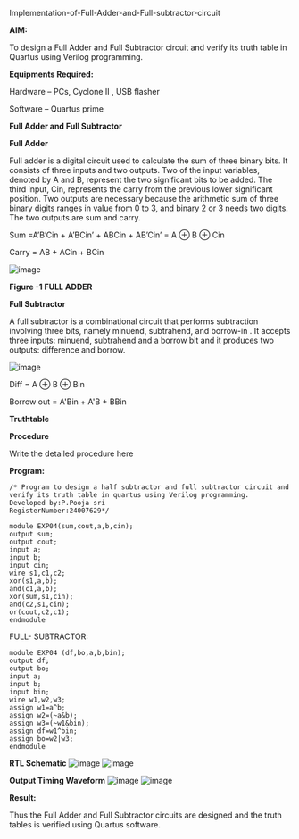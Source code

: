 
Implementation-of-Full-Adder-and-Full-subtractor-circuit

**AIM:**

To design a Full Adder and Full Subtractor circuit and verify its truth table in Quartus using Verilog programming.

**Equipments Required:**

Hardware – PCs, Cyclone II , USB flasher

Software – Quartus prime

**Full Adder and Full Subtractor**

**Full Adder**

Full adder is a digital circuit used to calculate the sum of three binary bits. It consists of three inputs and two outputs. Two of the input variables, denoted by A and B, represent the two significant bits to be added. The third input, Cin, represents the carry from the previous lower significant position. Two outputs are necessary because the arithmetic sum of three binary digits ranges in value from 0 to 3, and binary 2 or 3 needs two digits. The two outputs are sum and carry.

Sum =A’B’Cin + A’BCin’ + ABCin + AB’Cin’ = A ⊕ B ⊕ Cin 

Carry = AB + ACin + BCin

![image](https://github.com/naavaneetha/FULL_ADDER_SUBTRACTOR/assets/154305477/0f30ba51-5ffb-4198-845f-18e054f675e7)

**Figure -1 FULL ADDER**

**Full Subtractor**

A full subtractor is a combinational circuit that performs subtraction involving three bits, namely minuend, subtrahend, and borrow-in . It accepts three inputs: minuend, subtrahend and a borrow bit and it produces two outputs: difference and borrow.

![image](https://github.com/naavaneetha/FULL_ADDER_SUBTRACTOR/assets/154305477/02b24f51-ab51-4304-9ad6-7b81ffc1ead5)

Diff = A ⊕ B ⊕ Bin 

Borrow out = A'Bin + A'B + BBin

**Truthtable**

**Procedure**

Write the detailed procedure here

**Program:**
```
/* Program to design a half subtractor and full subtractor circuit and verify its truth table in quartus using Verilog programming. 
Developed by:P.Pooja sri 
RegisterNumber:24007629*/
```
```
module EXP04(sum,cout,a,b,cin);
output sum;
output cout;
input a;
input b;
input cin;
wire s1,c1,c2;
xor(s1,a,b);
and(c1,a,b);
xor(sum,s1,cin);
and(c2,s1,cin);
or(cout,c2,c1);
endmodule
```
FULL- SUBTRACTOR:
```
module EXP04 (df,bo,a,b,bin);
output df;
output bo;
input a;
input b;
input bin;
wire w1,w2,w3;
assign w1=a^b;
assign w2=(~a&b);
assign w3=(~w1&bin);
assign df=w1^bin;
assign bo=w2|w3;
endmodule
```

**RTL Schematic**
![image](https://github.com/user-attachments/assets/1c9fd400-29e4-48f2-9678-3be609e26926)
![image](https://github.com/user-attachments/assets/1ed09019-75d9-461a-b2ce-1d688bb2b488)


**Output Timing Waveform**
![image](https://github.com/user-attachments/assets/8048bfc4-c75d-4910-be7a-00c94985ce15)
![image](https://github.com/user-attachments/assets/58316c89-73d1-4acf-990e-df3b5c866888)


**Result:**

Thus the Full Adder and Full Subtractor circuits are designed and the truth tables is verified using Quartus software.



